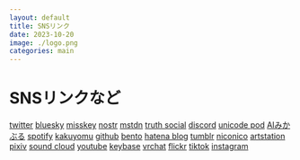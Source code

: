 ```yaml
---
layout: default
title: SNSリンク
date: 2023-10-20
image: ./logo.png
categories: main
---
```


# SNSリンクなど

[twitter](https://twitter.com/Mikanixonable)
[bluesky](https://bsky.app/profile/mikanixonable.bsky.social)
[misskey](https://misskey.io/@Mikanixonable)
[nostr](https://iris.to/npub15m0s2qs5580f342d9endsuu464g974tmc7fqpdxdqt35zx9tqw9s6hy98w)
[mstdn](https://mstdn.jp/@Mikanixonable)
[truth social](https://truthsocial.com/@mikanixonable)
[discord](https://discord.com/users/396122233698910218)
[unicode pod](https://twitter.com/Unicode_pod)
[AIみかぶる](https://twitter.com/Mikanixonable2)
[spotify](https://open.spotify.com/user/cjsdijim4zllci0624b1wbak2)
[kakuyomu](https://kakuyomu.jp/users/Eustralopithecus)
[github](https://github.com/Mikanixonable)
[bento](https://bento.me/miku)
[hatena blog](https://mikanixonable.hatenablog.com/)
[tumblr](https://mikanixonable.tumblr.com/)
[niconico](https://www.nicovideo.jp/user/60514629/video)
[artstation](https://www.artstation.com/mikanixonable)
[pixiv](https://www.pixiv.net/users/20149051/illustrations)
[sound cloud](https://soundcloud.com/mikanixonable)
[youtube](https://www.youtube.com/channel/UCQ02LvaZAbZAgAWBN5pYniA)
[keybase](https://keybase.io/mikanixonable)
[vrchat](https://vrchat.com/home/user/usr_37713f32-f424-4242-86c2-b8cb7bcc2b3b)
[flickr](https://www.flickr.com/photos/196365191@N08/)
[tiktok](https://www.tiktok.com/@mikanixonable)
[instagram](https://www.instagram.com/mikanixonable/)
[]()
[]()
[]()
[]()
[]()
[]()
[]()
[]()
[]()





